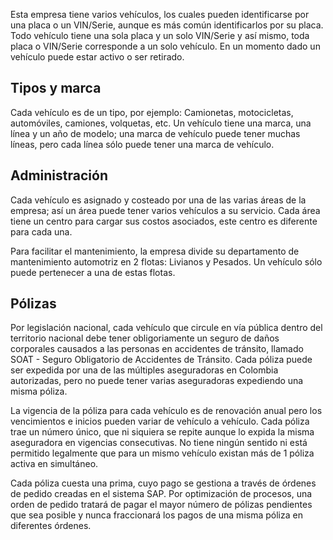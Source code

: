 
Esta empresa tiene varios vehículos, los cuales pueden identificarse por una placa o un VIN/Serie, aunque es más común identificarlos por su placa. Todo vehículo tiene una sola placa y un solo VIN/Serie y así mismo, toda placa o VIN/Serie corresponde a un solo vehículo. En un momento dado un vehículo puede estar activo o ser retirado.

## Tipos y marca

Cada vehículo es de un tipo, por ejemplo: Camionetas, motocicletas, automóviles, camiones, volquetas, etc. Un vehículo tiene una marca, una línea y un año de modelo; una marca de vehículo puede tener muchas líneas, pero cada línea sólo puede tener una marca de vehículo.

## Administración

Cada vehículo es asignado y costeado por una de las varias áreas de la empresa; así un área puede tener varios vehículos a su servicio. Cada área tiene un centro para cargar sus costos asociados, este centro es diferente para cada una.

Para facilitar el mantenimiento, la empresa divide su departamento de mantenimiento automotriz en 2 flotas: Livianos y Pesados. Un vehículo sólo puede pertenecer a una de estas flotas.

## Pólizas

Por legislación nacional, cada vehículo que circule en vía pública dentro del territorio nacional debe tener obligoriamente un seguro de daños corporales causados a las personas en accidentes de tránsito, llamado SOAT - Seguro Obligatorio de Accidentes de Tránsito. Cada póliza puede ser expedida por una de las múltiples aseguradoras en Colombia autorizadas, pero no puede tener varias aseguradoras expediendo una misma póliza.

La vigencia de la póliza para cada vehículo es de renovación anual pero los vencimientos e inicios pueden variar de vehículo a vehículo. Cada póliza trae un número único, que ni siquiera se repite aunque lo expida la misma aseguradora en vigencias consecutivas. No tiene ningún sentido ni está permitido legalmente que para un mismo vehículo existan más de 1 póliza activa en simultáneo. 

Cada póliza cuesta una prima, cuyo pago se gestiona a través de órdenes de pedido creadas en el sistema SAP. Por optimización de procesos, una orden de pedido tratará de pagar el mayor número de pólizas pendientes que sea posible y nunca fraccionará los pagos de una misma póliza en diferentes órdenes.
